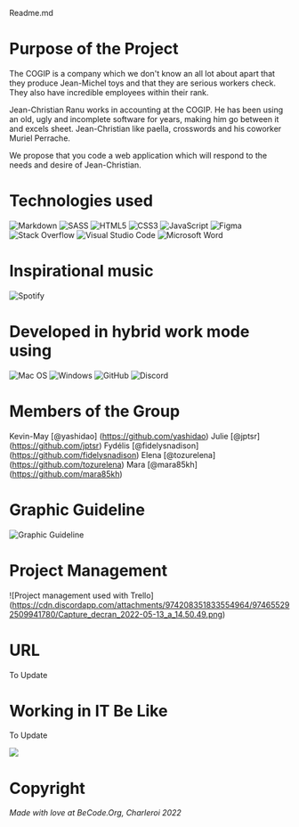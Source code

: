 Readme.md

# Purpose of the Project #

The COGIP is a company which we don't know an all lot about apart that they produce Jean-Michel toys and that they are serious workers check. They also have incredible employees within their rank.

Jean-Christian Ranu works in accounting at the COGIP. He has been using an old, ugly and incomplete software for years, making him go between it and excels sheet. Jean-Christian like paella, crosswords and his coworker Muriel Perrache.

We propose that you code a web application which will respond to the needs and desire of Jean-Christian.

# Technologies used #

 ![Markdown](https://img.shields.io/badge/markdown-%23000000.svg?style=for-the-badge&logo=markdown&logoColor=white) ![SASS](https://img.shields.io/badge/SASS-hotpink.svg?style=for-the-badge&logo=SASS&logoColor=white) ![HTML5](https://img.shields.io/badge/html5-%23E34F26.svg?style=for-the-badge&logo=html5&logoColor=white) ![CSS3](https://img.shields.io/badge/css3-%231572B6.svg?style=for-the-badge&logo=css3&logoColor=white) ![JavaScript](https://img.shields.io/badge/javascript-%23323330.svg?style=for-the-badge&logo=javascript&logoColor=%23F7DF1E) ![Figma](https://img.shields.io/badge/figma-%23F24E1E.svg?style=for-the-badge&logo=figma&logoColor=white) ![Stack Overflow](https://img.shields.io/badge/-Stackoverflow-FE7A16?style=for-the-badge&logo=stack-overflow&logoColor=white) ![Visual Studio Code](https://img.shields.io/badge/Visual%20Studio%20Code-0078d7.svg?style=for-the-badge&logo=visual-studio-code&logoColor=white) ![Microsoft Word](https://img.shields.io/badge/Microsoft_Word-2B579A?style=for-the-badge&logo=microsoft-word&logoColor=white) 

# Inspirational music #

![Spotify](https://img.shields.io/badge/Spotify-1ED760?style=for-the-badge&logo=spotify&logoColor=white) 

 # Developed in hybrid work mode using #

 ![Mac OS](https://img.shields.io/badge/mac%20os-000000?style=for-the-badge&logo=macos&logoColor=F0F0F0) ![Windows](https://img.shields.io/badge/Windows-0078D6?style=for-the-badge&logo=windows&logoColor=white) ![GitHub](https://img.shields.io/badge/github-%23121011.svg?style=for-the-badge&logo=github&logoColor=white) ![Discord](https://img.shields.io/badge/%3CServer%3E-%237289DA.svg?style=for-the-badge&logo=discord&logoColor=white)

# Members of the Group #

Kevin-May [@yashidao] (https://github.com/yashidao)
Julie [@jptsr] (https://github.com/jptsr)
Fydélis [@fidelysnadison] (https://github.com/fidelysnadison)
Elena [@tozurelena] (https://github.com/tozurelena)
Mara [@mara85kh] (https://github.com/mara85kh)

# Graphic Guideline #

![Graphic Guideline](https://cdn.discordapp.com/attachments/974208351833554964/974655292509941780/Capture_decran_2022-05-13_a_14.50.49.png)

# Project Management #

![Project management used with Trello] (https://cdn.discordapp.com/attachments/974208351833554964/974655292509941780/Capture_decran_2022-05-13_a_14.50.49.png)

# URL #

To Update 

# Working in IT Be Like #

To Update 

![](img/it-crowd-chris-o-dowd.gif)

# Copyright #

*Made with love at BeCode.Org, Charleroi 2022*
